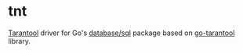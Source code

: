 # tnt

[Tarantool](https://www.tarantool.io/en/) driver for
Go's [database/sql](https://golang.org/pkg/database/sql/) package 
based on [go-tarantool](https://github.com/tarantool/go-tarantool) library.